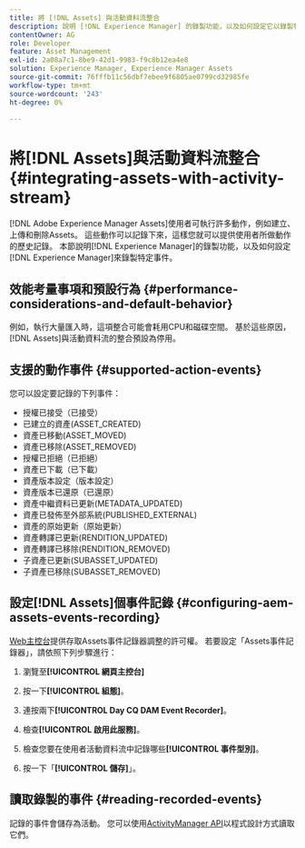 ```yaml
---
title: 將 [!DNL Assets] 與活動資料流整合
description: 說明 [!DNL Experience Manager] 的錄製功能，以及如何設定它以錄製特定事件。
contentOwner: AG
role: Developer
feature: Asset Management
exl-id: 2a08a7c1-8be9-42d1-9983-f9c8b12ea4e8
solution: Experience Manager, Experience Manager Assets
source-git-commit: 76fffb11c56dbf7ebee9f6805ae0799cd32985fe
workflow-type: tm+mt
source-wordcount: '243'
ht-degree: 0%

---
```


# 將[!DNL Assets]與活動資料流整合 {#integrating-assets-with-activity-stream}

[!DNL Adobe Experience Manager Assets]使用者可執行許多動作，例如建立、上傳和刪除Assets。 這些動作可以記錄下來，這樣您就可以提供使用者所做動作的歷史記錄。 本節說明[!DNL Experience Manager]的錄製功能，以及如何設定[!DNL Experience Manager]來錄製特定事件。

## 效能考量事項和預設行為 {#performance-considerations-and-default-behavior}

例如，執行大量匯入時，這項整合可能會耗用CPU和磁碟空間。 基於這些原因，[!DNL Assets]與活動資料流的整合預設為停用。

## 支援的動作事件 {#supported-action-events}

您可以設定要記錄的下列事件：

* 授權已接受（已接受）
* 已建立的資產(ASSET_CREATED)
* 資產已移動(ASSET_MOVED)
* 資產已移除(ASSET_REMOVED)
* 授權已拒絕（已拒絕）
* 資產已下載（已下載）
* 資產版本設定（版本設定）
* 資產版本已還原（已還原）
* 資產中繼資料已更新(METADATA_UPDATED)
* 資產已發佈至外部系統(PUBLISHED_EXTERNAL)
* 資產的原始更新（原始更新）
* 資產轉譯已更新(RENDITION_UPDATED)
* 資產轉譯已移除(RENDITION_REMOVED)
* 子資產已更新(SUBASSET_UPDATED)
* 子資產已移除(SUBASSET_REMOVED)

## 設定[!DNL Assets]個事件記錄 {#configuring-aem-assets-events-recording}

[Web主控台](/help/sites-deploying/configuring-osgi.md)提供存取Assets事件記錄器調整的許可權。 若要設定「Assets事件記錄器」，請依照下列步驟進行：

1. 瀏覽至&#x200B;**[!UICONTROL 網頁主控台]**

1. 按一下&#x200B;**[!UICONTROL 組態]**。

1. 連按兩下&#x200B;**[!UICONTROL Day CQ DAM Event Recorder]**。

1. 檢查&#x200B;**[!UICONTROL 啟用此服務]**。

1. 檢查您要在使用者活動資料流中記錄哪些&#x200B;**[!UICONTROL 事件型別]**。

1. 按一下「**[!UICONTROL 儲存]**」。

## 讀取錄製的事件 {#reading-recorded-events}

記錄的事件會儲存為活動。 您可以使用[ActivityManager API](https://developer.adobe.com/experience-manager/reference-materials/6-5/javadoc/com/adobe/granite/activitystreams/ActivityManager.html)以程式設計方式讀取它們。
